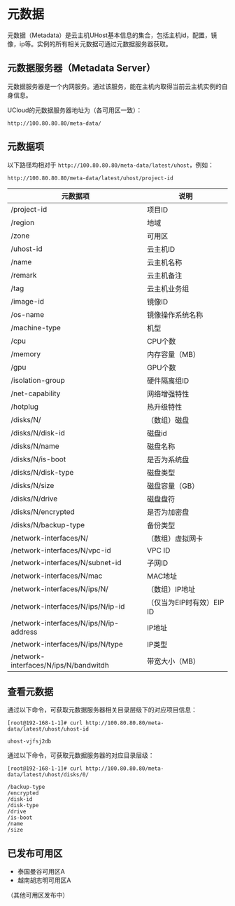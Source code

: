 # 元数据

元数据（Metadata）是云主机UHost基本信息的集合，包括主机id，配置，镜像，ip等。实例的所有相关元数据可通过元数据服务器获取。

## 元数据服务器（Metadata Server）

元数据服务器是一个内网服务。通过该服务，能在主机内取得当前云主机实例的自身信息。

UCloud的元数据服务器地址为（各可用区一致）：

	http://100.80.80.80/meta-data/

## 元数据项

以下路径均相对于 `http://100.80.80.80/meta-data/latest/uhost`，例如：

	http://100.80.80.80/meta-data/latest/uhost/project-id

| 元数据项 | 说明 |
| -- | -- |
| /project-id | 项目ID |
| /region | 地域 |
| /zone   | 可用区 |
| /uhost-id  | 云主机ID |
| /name | 云主机名称 |
| /remark | 云主机备注 |
| /tag  | 云主机业务组 |
| /image-id | 镜像ID |
| /os-name | 镜像操作系统名称 |
| /machine-type | 机型 |
| /cpu | CPU个数 |
| /memory | 内存容量（MB）|
| /gpu | GPU个数 |
| /isolation-group | 硬件隔离组ID |
| /net-capability | 网络增强特性 |
| /hotplug | 热升级特性 |
| /disks/N/ |（数组）磁盘 |
| /disks/N/disk-id | 磁盘id |
| /disks/N/name | 磁盘名称 |
| /disks/N/is-boot | 是否为系统盘 |
| /disks/N/disk-type | 磁盘类型 |
| /disks/N/size | 磁盘容量（GB）|
| /disks/N/drive | 磁盘盘符 |
| /disks/N/encrypted | 是否为加密盘 |
| /disks/N/backup-type | 备份类型 |
| /network-interfaces/N/ |（数组）虚拟网卡 |
| /network-interfaces/N/vpc-id | VPC ID |
| /network-interfaces/N/subnet-id | 子网ID |
| /network-interfaces/N/mac | MAC地址 |
| /network-interfaces/N/ips/N/ |（数组）IP地址 |
| /network-interfaces/N/ips/N/ip-id |（仅当为EIP时有效）EIP ID |
| /network-interfaces/N/ips/N/ip-address | IP地址 |
| /network-interfaces/N/ips/N/type | IP类型 |
| /network-interfaces/N/ips/N/bandwitdh | 带宽大小（MB）|

## 查看元数据

通过以下命令，可获取元数据服务器相关目录层级下的对应项目信息：

	[root@192-168-1-1]# curl http://100.80.80.80/meta-data/latest/uhost/uhost-id
	
	uhost-vjfsj2db

通过以下命令，可获取元数据服务器的对应目录层级：
	
	[root@192-168-1-1]# curl http://100.80.80.80/meta-data/latest/uhost/disks/0/
	
	/backup-type 
	/encrypted 
	/disk-id
	/disk-type
	/drive
	/is-boot
	/name
	/size


## 已发布可用区

 - 泰国曼谷可用区A
 - 越南胡志明可用区A

（其他可用区发布中）
